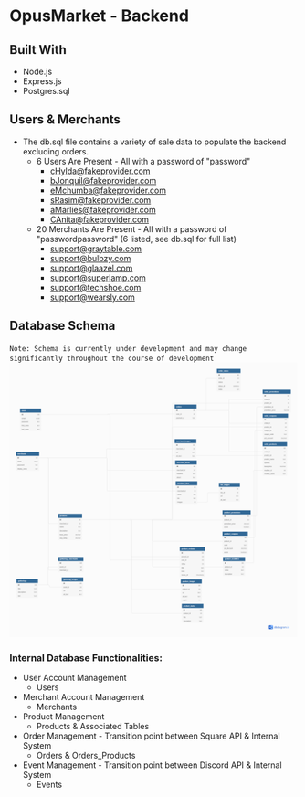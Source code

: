 # OpusMarket - Backend

## Built With
- Node.js
- Express.js
- Postgres.sql

## Users & Merchants
- The db.sql file contains a variety of sale data to populate the backend excluding orders.
  - 6 Users Are Present - All with a password of "password"
    - cHylda@fakeprovider.com
    - bJonquil@fakeprovider.com
    - eMchumba@fakeprovider.com
    - sRasim@fakeprovider.com
    - aMarlies@fakeprovider.com
    - CAnita@fakeprovider.com
  - 20 Merchants Are Present - All with a password of "passwordpassword" (6 listed, see db.sql for full list)
    - support@graytable.com
    - support@bulbzy.com
    - support@glaazel.com
    - support@superlamp.com
    - support@techshoe.com
    - support@wearsly.com

## Database Schema
`Note: Schema is currently under development and may change significantly throughout the course of development` 
![DB Schema](OpusMarket.png)

### Internal Database Functionalities:
- User Account Management
  - Users
- Merchant Account Management
  - Merchants
- Product Management
  - Products & Associated Tables
- Order Management - Transition point between Square API & Internal System
  - Orders & Orders_Products
- Event Management - Transition point between Discord API & Internal System
  - Events
